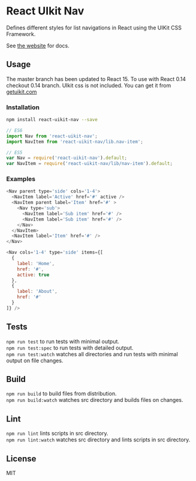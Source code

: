 # React UIkit Nav

Defines different styles for list navigations in React using the UIKit CSS Framework.

See [the website](http://otissv.github.io/react-uikit-components) for docs.

## Usage

The master branch has been updated to React 15. To use with React 0.14 checkout 0.14 branch.
UIkit css is not included. You can get it from [getuikit.com](http://getuikit.com/)

### Installation

```bash
npm install react-uikit-nav --save
```
```js
// ES6
import Nav from 'react-uikit-nav';
import NavItem from 'react-uikit-nav/lib.nav-item';

// ES5
var Nav = require('react-uikit-nav').default;
var NavItem = require('react-uikit-nav/lib/nav-item').default;
```

### Examples

```js
<Nav parent type='side' cols='1-4'>
  <NavItem label='Active' href='#' active />
  <NavItem parent label='Item' href='#' >
    <Nav type='sub'>
      <NavItem label='Sub item' href='#' />
      <NavItem label='Sub item' href='#' />
    </Nav>
  </NavItem>
  <NavItem label='Item' href='#' />
</Nav>
```

```js
<Nav cols='1-4' type='side' items={[
  {
    label: 'Home',
    href: '#',
    active: true
  },
  {
    label: 'About',
    href: '#'
  }
]} />
```

## Tests

`npm run test` to run tests with minimal output.  
`npm run test:spec` to run tests with detailed output.  
`npm run test:watch` watches all directories and run tests with minimal output on file changes.

## Build
`npm run build` to build files from distribution.  
`npm run build:watch` watches src directory and builds files on changes.

## Lint
`npm run lint` lints scripts in src directory.  
`npm run lint:watch` watches src directory and lints scripts in src directory.

## License
MIT
